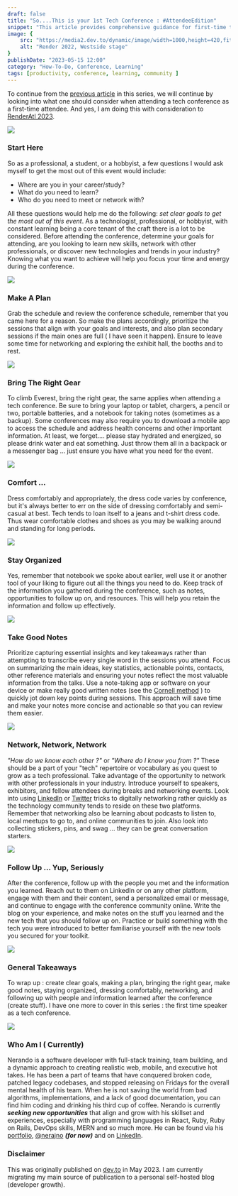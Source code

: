 ```yaml
---
draft: false
title: "So....This is your 1st Tech Conference : #AttendeeEdition"
snippet: "This article provides comprehensive guidance for first-time tech conference attendees, covering essential aspects from pre-conference preparation (setting clear goals and making plans) to during-conference activities (bringing appropriate gear, taking good notes, and networking) and post-conference follow-up. It emphasizes practical tips like dressing comfortably, staying organized, and using digital networking tools like LinkedIn and Twitter to make meaningful connections."
image: {
    src: "https://media2.dev.to/dynamic/image/width=1000,height=420,fit=cover,gravity=auto,format=auto/https%3A%2F%2Fdev-to-uploads.s3.amazonaws.com%2Fuploads%2Farticles%2Fd44dv9k3wfh9ev58nz97.jpeg",
    alt: "Render 2022, Westside stage"
}
publishDate: "2023-05-15 12:00"
category: "How-To-Do, Conference, Learning"
tags: [productivity, conference, learning, community ]
---
```


To continue from the [previous article](https://dev.to/nerajno/so-this-is-your-1st-tech-conference-volunteeredition-450c) in this series, we will continue by looking into what one should consider when attending a tech conference as a first-time attendee. And yes, I am doing this with consideration to [RenderAtl 2023](https://www.renderatl.com/).


![](https://media.giphy.com/media/lNpod5iLnGA4Fy1sjz/giphy.gif)
### Start Here
So as a professional, a student, or a hobbyist, a few questions I would ask myself to get the most out of this event would include:
- Where are you in your career/study?
- What do you need to learn?
- Who do you need to meet or network with?

All these questions would help me do the following: _set clear goals to get the most out of this event_. As a technologist, professional, or hobbyist, with constant learning being a core tenant of the craft there is a lot to be considered. Before attending the conference, determine your goals for attending,  are you looking to learn new skills, network with other professionals, or discover new technologies and trends in your industry? Knowing what you want to achieve will help you focus your time and energy during the conference.


![](https://media.giphy.com/media/lPY5d1vUYBreWtF1I0/giphy.gif)
### Make A Plan
Grab the schedule and review the conference schedule, remember that you came here for a reason. So make the plans accordingly, prioritize the sessions that align with your goals and interests, and also plan secondary sessions if the main ones are full ( I have seen it happen). Ensure to leave some time for networking and exploring the exhibit hall, the booths and to rest.


![](https://media.giphy.com/media/kPfcuL4G0Q8xYKpOox/giphy.gif)
### Bring The Right Gear
To climb Everest, bring the right gear, the same applies when attending a tech conference.  Be sure to bring your laptop or tablet, chargers, a pencil or two, portable batteries, and a notebook for taking notes (sometimes as a backup). Some conferences may also require you to download a mobile app to access the schedule and address health concerns and other important information. At least, we forget.... please stay hydrated and energized, so please drink water and eat something. Just throw them all in a backpack or a messenger bag ... just ensure you have what you need for the event.


![](https://media.giphy.com/media/fPeqMskwclbZj2TWg6/giphy.gif)
### Comfort ...
Dress comfortably and appropriately, the dress code varies by conference, but it's always better to err on the side of dressing comfortably and semi-casual at best. Tech tends to loan itself to a jeans and t-shirt dress code. Thus wear comfortable clothes and shoes as you may be walking around and standing for long periods.


![](https://media.giphy.com/media/kTFZXvrHsRbR6/giphy.gif)
### Stay Organized
Yes, remember that notebook we spoke about earlier, well use it or another tool of your liking to figure out all the things you need to do. Keep track of the information you gathered during the conference, such as notes, opportunities to follow up on, and resources. This will help you retain the information and follow up effectively.


![](https://media.giphy.com/media/Ii3Oi0h2srCD7m0iX1/giphy.gif)
### Take Good Notes
Prioritize capturing essential insights and key takeaways rather than attempting to transcribe every single word in the sessions you attend. Focus on summarizing the main ideas, key statistics, actionable points, contacts, other reference materials and  ensuring your notes reflect the most valuable information from the talks. Use a note-taking app or software on your device or make really good written notes (see the [Cornell method](https://youtu.be/ErSjc1PEGKE) ) to quickly jot down key points during sessions. This approach will save time and make your notes more concise and actionable so that you can review them easier.


![](https://media.giphy.com/media/xTiTnxpQ3ghPiB2Hp6/giphy.gif)
### Network, Network, Network
_"How do we know each other ?"_ or _"Where do I know you from ?"_ These should be a part of your "tech" repertoire or vocabulary as you quest to grow as a tech professional. Take advantage of the opportunity to network with other professionals in your industry. Introduce yourself to speakers, exhibitors, and fellow attendees during breaks and networking events. Look into using [LinkedIn](https://www.linkedin.com/help/linkedin/answer/a525286/using-a-linkedin-qr-code-to-connect-with-members?lang=en) or [Twitter](https://help.twitter.com/en/using-twitter/qr-codes#:~:text=From%20your%20profile%20page%3A%20Tap,open%20a%20website%20or%20app.) tricks to digitally networking rather quickly as the technology community tends to reside on these two platforms. Remember that networking also be learning about podcasts to listen to, local meetups to go to, and online communities to join. Also look into collecting stickers, pins, and swag ... they can be great conversation starters.


![](https://media.giphy.com/media/3o6Zt4SlNHjviHxr3O/giphy.gif)
### Follow Up ... Yup, Seriously
After the conference, follow up with the people you met and the information you learned. Reach out to them on LinkedIn or on any other platform, engage with them and their content,  send a personalized email or message, and continue to engage with the conference community online. Write the blog on your experience, and make notes on the stuff you learned and the new tech that you should follow up on. Practice or build something with the tech you were introduced to better familiarise yourself with the new tools you secured for your toolkit.


![](https://media.giphy.com/media/oOOeOODsCmAPC/giphy.gif)
### General Takeaways
To wrap up : create clear goals, making a plan, bringing the right gear, make good notes, staying organized, dressing comfortably, networking, and following up with people and information learned after the conference (create stuff). I have one more to cover in this series : the first time speaker as a tech conference.


![](https://media.giphy.com/media/lGlWve5XSS1e8/giphy.gif)
### Who Am I ( Currently)
Nerando is a software developer with full-stack training, team building, and a dynamic approach to creating realistic web, mobile, and executive hot takes. He has been a part of teams that have conquered broken code, patched legacy codebases, and stopped releasing on Fridays for the overall mental health of his team. When he is not saving the world from bad algorithms, implementations, and a lack of good documentation, you can find him coding and drinking his third cup of coffee.
     Nerando is currently **_seeking new opportunities_** that align and grow with his skillset and experiences, especially with programming languages in React, Ruby, Ruby on Rails, DevOps skills, MERN and so much more. He can be found via his [portfolio](https://developindvlpr.com/),
[@nerajno](https://twitter.com/nerajno) **_(for now)_** and on [LinkedIn](https://www.linkedin.com/in/nerando-johnson/).


### Disclaimer
This was originally published on [dev.to](https://dev.to/nerajno/sothis-is-your-1st-tech-conference-attendee-edition-3c4g) in May 2023. I am currently migrating my main source of publication to a personal self-hosted blog (developer growth).

